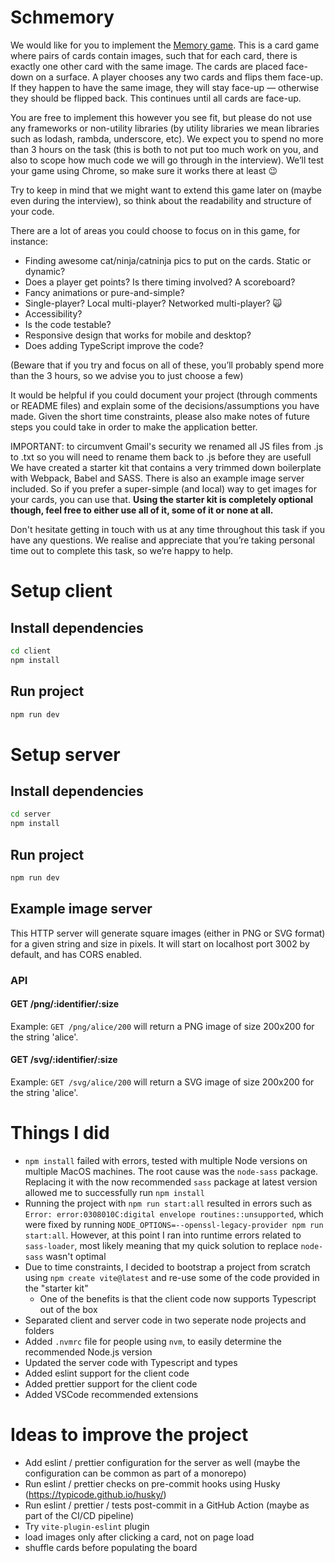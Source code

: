 # Schmemory

We would like for you to implement the [Memory
game](<https://en.wikipedia.org/wiki/Concentration_(game)>). This is a card game where pairs of cards
contain images, such that for each card, there is exactly one other card with the same image. The
cards are placed face-down on a surface. A player chooses any two cards and flips them face-up. If
they happen to have the same image, they will stay face-up — otherwise they should be flipped back.
This continues until all cards are face-up.

You are free to implement this however you see fit, but please do not use any frameworks or
non-utility libraries (by utility libraries we mean libraries such as lodash, rambda, underscore,
etc). We expect you to spend no more than 3 hours on the task (this is both to not put too much work
on you, and also to scope how much code we will go through in the interview). We’ll test your game
using Chrome, so make sure it works there at least 😉

Try to keep in mind that we might want to extend this game later on (maybe even during the
interview), so think about the readability and structure of your code.

There are a lot of areas you could choose to focus on in this game, for instance:

- Finding awesome cat/ninja/catninja pics to put on the cards. Static or dynamic?
- Does a player get points? Is there timing involved? A scoreboard?
- Fancy animations or pure-and-simple?
- Single-player? Local multi-player? Networked multi-player? 🙀
- Accessibility?
- Is the code testable?
- Responsive design that works for mobile and desktop?
- Does adding TypeScript improve the code?

(Beware that if you try and focus on all of these, you’ll probably spend more than the 3 hours, so
we advise you to just choose a few)

It would be helpful if you could document your project (through comments or README files) and
explain some of the decisions/assumptions you have made. Given the short time constraints, please
also make notes of future steps you could take in order to make the application better.

IMPORTANT: to circumvent Gmail's security we renamed all JS files from .js to .txt so you will need to rename them back to .js before they are usefull
We have created a starter kit that contains a very trimmed down boilerplate with Webpack, Babel and SASS.
There is also an example image server included. So if you prefer a super-simple (and local) way to get images
for your cards, you can use that. **Using the starter kit is completely optional though, feel free to either
use all of it, some of it or none at all.**

Don't hesitate getting in touch with us at any time throughout this task if you have any questions.
We realise and appreciate that you’re taking personal time out to complete this task, so we’re happy
to help.

# Setup client

## Install dependencies

```bash
cd client
npm install
```

## Run project

```bash
npm run dev
```

# Setup server

## Install dependencies

```bash
cd server
npm install
```

## Run project

```bash
npm run dev
```

## Example image server

This HTTP server will generate square images (either in PNG or SVG format) for a given string and
size in pixels. It will start on localhost port 3002 by default, and has CORS enabled.

### API

#### GET /png/:identifier/:size

Example: `GET /png/alice/200` will return a PNG image of size 200x200 for the string 'alice'.

#### GET /svg/:identifier/:size

Example: `GET /svg/alice/200` will return a SVG image of size 200x200 for the string 'alice'.

# Things I did

- `npm install` failed with errors, tested with multiple Node versions on multiple MacOS machines. The root cause was the `node-sass` package. Replacing it with the now recommended `sass` package at latest version allowed me to successfully run `npm install`
- Running the project with `npm run start:all` resulted in errors such as `Error: error:0308010C:digital envelope routines::unsupported`, which were fixed by running `NODE_OPTIONS=--openssl-legacy-provider npm run start:all`. However, at this point I ran into runtime errors related to `sass-loader`, most likely meaning that my quick solution to replace `node-sass` wasn't optimal
- Due to time constraints, I decided to bootstrap a project from scratch using `npm create vite@latest` and re-use some of the code provided in the "starter kit"
  - One of the benefits is that the client code now supports Typescript out of the box
- Separated client and server code in two seperate node projects and folders
- Added `.nvmrc` file for people using `nvm`, to easily determine the recommended Node.js version
- Updated the server code with Typescript and types
- Added eslint support for the client code
- Added prettier support for the client code
- Added VSCode recommended extensions

# Ideas to improve the project

- Add eslint / prettier configuration for the server as well (maybe the configuration can be common as part of a monorepo)
- Run eslint / prettier checks on pre-commit hooks using Husky (https://typicode.github.io/husky/)
- Run eslint / prettier / tests post-commit in a GitHub Action (maybe as part of the CI/CD pipeline)
- Try `vite-plugin-eslint` plugin
- load images only after clicking a card, not on page load
- shuffle cards before populating the board
